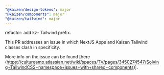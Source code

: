 ```yaml
---
"@kaizen/design-tokens": major
"@kaizen/components": major
"@kaizen/tailwind": major
---
```


refactor: add kz- Tailwind prefix.

This PR addresses an issue in which NextJS Apps and Kaizen Tailwind classes clash in specificity.

More info on the issue can be found [here (https://cultureamp.atlassian.net/wiki/spaces/TV/pages/3450274547/Solving+TailwindCSS+namespace+issues+with+shared+components)].
